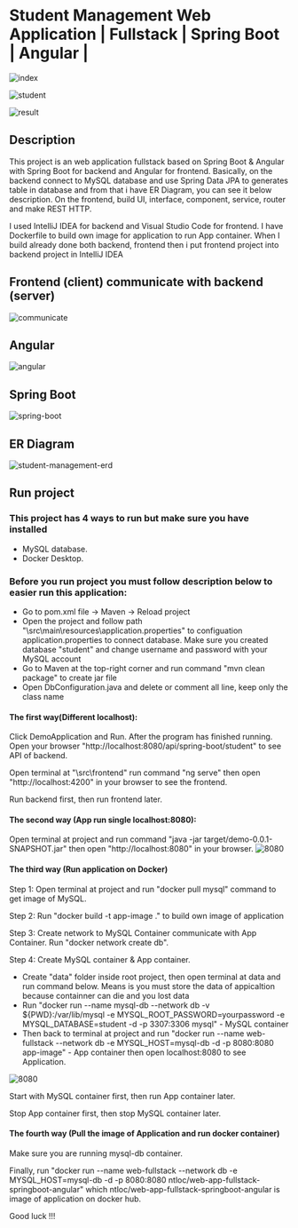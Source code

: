 # Student Management Web Application | Fullstack | Spring Boot | Angular |

![index](https://user-images.githubusercontent.com/86077654/140655653-23f22cd3-8736-4524-8d5d-2a285e17b3ca.png)

![student](https://user-images.githubusercontent.com/86077654/140655717-e3d6f796-afc0-4b25-8c1d-67520171e9b6.png)

![result](https://user-images.githubusercontent.com/86077654/140655714-a84a6001-44d8-4698-b851-6fb74e02d161.png)

## Description
This project is an web application fullstack based on Spring Boot & Angular with Spring Boot for backend and Angular for frontend. Basically, on the backend connect to MySQL database and use Spring Data JPA to generates table in database and from that i have ER Diagram, you can see it below description. On the frontend, build UI, interface,  component, service, router and make REST HTTP.

I used IntelliJ IDEA for backend and Visual Studio Code for frontend. I have Dockerfile to build own image for application to run App container. When I build already done both backend, frontend then i put frontend project into backend project in IntelliJ IDEA

## Frontend (client) communicate with backend (server)
![communicate](https://user-images.githubusercontent.com/86077654/141684313-71b57416-fa47-4010-9b8c-60d981a8efce.png)

## Angular
![angular](https://user-images.githubusercontent.com/86077654/139235800-ecf841b2-52b3-4211-b271-cd479941ba9e.png)

## Spring Boot
![spring-boot](https://user-images.githubusercontent.com/86077654/140656034-bb9a9e11-7b8f-4bdb-9ea6-661af5a1697c.png)

## ER Diagram
![student-management-erd](https://user-images.githubusercontent.com/86077654/140683431-fce3d5de-e51b-4b2b-877a-7e3301cec41e.png)

## Run project
### This project has 4 ways to run but make sure you have installed
- MySQL database.
- Docker Desktop.

### Before you run project you must follow description below to easier run this application:
- Go to pom.xml file -> Maven -> Reload project
- Open the project and follow path "\src\main\resources\application.properties" to configuation application.properties to connect database. Make sure you created database "student" and change username and password with your MySQL account
- Go to Maven at the top-right corner and run command "mvn clean package" to create jar file
- Open DbConfiguration.java and delete or comment all line, keep only the class name

#### The first way(Different localhost):
Click DemoApplication and Run. After the program has finished running. Open your browser "http://localhost:8080/api/spring-boot/student"  to see API of backend.

Open terminal at "\src\frontend" run command "ng serve" then open "http://localhost:4200" in your browser to see the frontend.

Run backend first, then run frontend later.

#### The second way (App run single localhost:8080):
Open terminal at project and run command "java -jar target/demo-0.0.1-SNAPSHOT.jar" then open "http://localhost:8080" in your browser.
![8080](https://user-images.githubusercontent.com/86077654/141683190-b30b9db0-c2d5-42af-a836-121331edda34.png)

#### The third way (Run application on Docker)
Step 1: Open terminal at project and run "docker pull mysql" command to get image of MySQL.

Step 2: Run "docker build -t app-image ." to build own image of application

Step 3: Create network to MySQL Container communicate with App Container. Run "docker network create db".

Step 4: Create MySQL container & App container.
- Create "data" folder inside root project, then open terminal at data and run command below. Means is you must store the data of appicaltion because containner can die and you lost data
- Run "docker run --name mysql-db --network db -v ${PWD}:/var/lib/mysql -e MYSQL_ROOT_PASSWORD=yourpassword -e MYSQL_DATABASE=student -d -p 3307:3306 mysql" - MySQL container
- Then back to terminal at project and run "docker run --name web-fullstack --network db -e MYSQL_HOST=mysql-db -d -p 8080:8080 app-image" - App container then open localhost:8080 to see Application.

![8080](https://user-images.githubusercontent.com/86077654/141683190-b30b9db0-c2d5-42af-a836-121331edda34.png)

Start with MySQL container first, then run App container later.

Stop App container first, then stop MySQL container later.

#### The fourth way (Pull the image of Application and run docker container)
Make sure you are running mysql-db container.

Finally, run "docker run --name web-fullstack --network db -e MYSQL_HOST=mysql-db -d -p 8080:8080 ntloc/web-app-fullstack-springboot-angular" which ntloc/web-app-fullstack-springboot-angular is image of application on docker hub.

Good luck !!!

